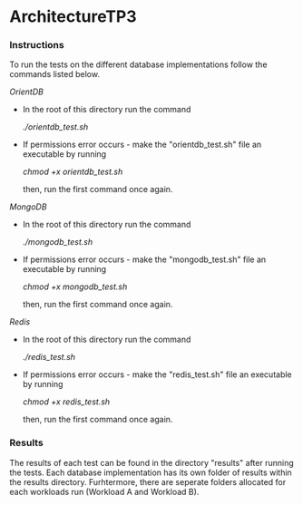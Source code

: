 # ArchitectureTP3

### Instructions 
To run the tests on the different database implementations follow the commands listed below. 

_OrientDB_
- In the root of this directory run the command
  
  *./orientdb_test.sh*

- If permissions error occurs - make the "orientdb_test.sh" file an executable by running 

  *chmod +x orientdb_test.sh*
  
  then, run the first command once again. 

_MongoDB_ 
- In the root of this directory run the command 

  *./mongodb_test.sh*
  
- If permissions error occurs - make the "mongodb_test.sh" file an executable by running 
  
  *chmod +x mongodb_test.sh*
  
  then, run the first command once again. 

_Redis_
- In the root of this directory run the command 

  *./redis_test.sh*
  
- If permissions error occurs - make the "redis_test.sh" file an executable by running 
  
  *chmod +x redis_test.sh*
  
  then, run the first command once again. 

### Results
The results of each test can be found in the directory "results" after running the tests. Each database implementation has its own folder of results within the results directory. Furhtermore, there are seperate folders allocated for each workloads run (Workload A and Workload B). 
